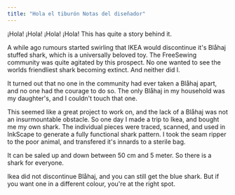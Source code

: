```yaml
---
title: "Hola el tiburón Notas del diseñador"
---
```


¡Hola! ¡Hola! ¡Hola! ¡Hola! This has quite a story behind it.

A while ago rumours started swirling that IKEA would discontinue it's Blåhaj stuffed shark, which is a universally beloved toy. The FreeSewing community was quite agitated by this prospect. No one wanted to see the worlds friendliest shark becoming extinct. And neither did I.

It turned out that no one in the community had ever taken a Blåhaj apart, and no one had the courage to do so. The only Blåhaj in my household was my daughter's, and I couldn't touch that one.

This seemed like a great project to work on, and the lack of a Blåhaj was not an insurmountable obstacle. So one day I made a trip to Ikea, and bought me my own shark. The individual pieces were traced, scanned, and used in InkScape to generate a fully functional shark pattern. I took the seam ripper to the poor animal, and transfered it's innards to a sterile bag.

It can be saled up and down between 50 cm and 5 meter. So there is a shark for everyone.

<Note>

Ikea did not discontinue Blåhaj, and you can still get the blue shark. But if you want one in a different colour, you're at the right spot.

</Note>

